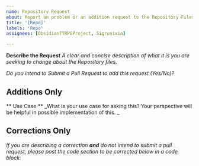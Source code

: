 ```yaml
---
name: Repository Request
about: Report an problem or an addition request to the Repository Files
title: '[Repo]'
labels: 'Repo'
assignees: [ObsidianTTRPGProject, Sigrunixia]

---
```


**Describe the Request**
_A clear and concise description of what it is you are seeking to change about the Repository files._



_Do you intend to Submit a Pull Request to add this request (Yes/No)?_ 


## Additions Only

** Use Case **
_What is your use case for asking this? Your perspective will be helpful in possible implementation of this. _




## Corrections Only

_If you are describing a correction **and** do not intend to submit a pull request, please post the code section to be corrected below in a code block:_
